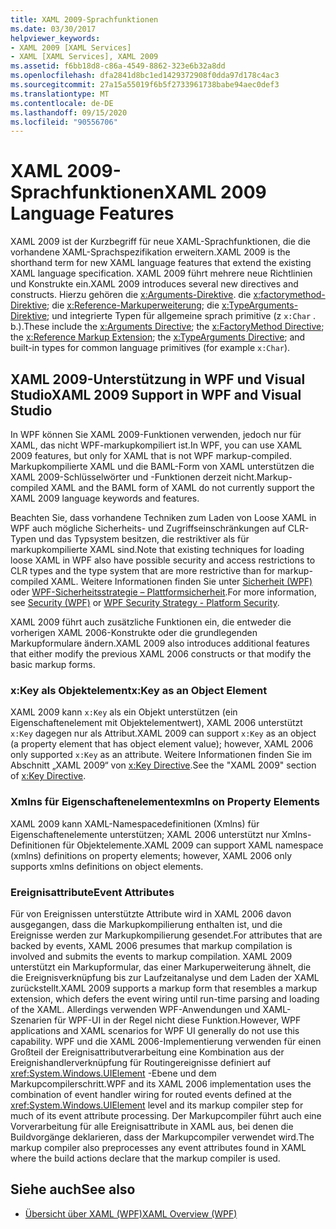 ```yaml
---
title: XAML 2009-Sprachfunktionen
ms.date: 03/30/2017
helpviewer_keywords:
- XAML 2009 [XAML Services]
- XAML [XAML Services], XAML 2009
ms.assetid: f6bb18d8-c86a-4549-8862-323e6b32a8dd
ms.openlocfilehash: dfa2841d8bc1ed1429372908f0dda97d178c4ac3
ms.sourcegitcommit: 27a15a55019f6b5f2733961738babe94aec0def3
ms.translationtype: MT
ms.contentlocale: de-DE
ms.lasthandoff: 09/15/2020
ms.locfileid: "90556706"
---
```

# <a name="xaml-2009-language-features"></a><span data-ttu-id="1f4b9-102">XAML 2009-Sprachfunktionen</span><span class="sxs-lookup"><span data-stu-id="1f4b9-102">XAML 2009 Language Features</span></span>
<span data-ttu-id="1f4b9-103">XAML 2009 ist der Kurzbegriff für neue XAML-Sprachfunktionen, die die vorhandene XAML-Sprachspezifikation erweitern.</span><span class="sxs-lookup"><span data-stu-id="1f4b9-103">XAML 2009 is the shorthand term for new XAML language features that extend the existing XAML language specification.</span></span> <span data-ttu-id="1f4b9-104">XAML 2009 führt mehrere neue Richtlinien und Konstrukte ein.</span><span class="sxs-lookup"><span data-stu-id="1f4b9-104">XAML 2009 introduces several new directives and constructs.</span></span> <span data-ttu-id="1f4b9-105">Hierzu gehören die [x:Arguments-Direktive](xarguments-directive.md). die [x:factorymethod-Direktive](xfactorymethod-directive.md); die [x:Reference-Markuperweiterung](xreference-markup-extension.md); die [x:TypeArguments-Direktive](xtypearguments-directive.md); und integrierte Typen für allgemeine sprach primitive (z `x:Char` . b.).</span><span class="sxs-lookup"><span data-stu-id="1f4b9-105">These include the [x:Arguments Directive](xarguments-directive.md); the [x:FactoryMethod Directive](xfactorymethod-directive.md); the [x:Reference Markup Extension](xreference-markup-extension.md); the [x:TypeArguments Directive](xtypearguments-directive.md); and built-in types for common language primitives (for example `x:Char`).</span></span>

## <a name="xaml-2009-support-in-wpf-and-visual-studio"></a><span data-ttu-id="1f4b9-106">XAML 2009-Unterstützung in WPF und Visual Studio</span><span class="sxs-lookup"><span data-stu-id="1f4b9-106">XAML 2009 Support in WPF and Visual Studio</span></span>

<span data-ttu-id="1f4b9-107">In WPF können Sie XAML 2009-Funktionen verwenden, jedoch nur für XAML, das nicht WPF-markupkompiliert ist.</span><span class="sxs-lookup"><span data-stu-id="1f4b9-107">In WPF, you can use XAML 2009 features, but only for XAML that is not WPF markup-compiled.</span></span> <span data-ttu-id="1f4b9-108">Markupkompilierte XAML und die BAML-Form von XAML unterstützen die XAML 2009-Schlüsselwörter und -Funktionen derzeit nicht.</span><span class="sxs-lookup"><span data-stu-id="1f4b9-108">Markup-compiled XAML and the BAML form of XAML do not currently support the XAML 2009 language keywords and features.</span></span>

<span data-ttu-id="1f4b9-109">Beachten Sie, dass vorhandene Techniken zum Laden von Loose XAML in WPF auch mögliche Sicherheits- und Zugriffseinschränkungen auf CLR-Typen und das Typsystem besitzen, die restriktiver als für markupkompilierte XAML sind.</span><span class="sxs-lookup"><span data-stu-id="1f4b9-109">Note that existing techniques for loading loose XAML in WPF also have possible security and access restrictions to CLR types and the type system that are more restrictive than for markup-compiled XAML.</span></span> <span data-ttu-id="1f4b9-110">Weitere Informationen finden Sie unter [Sicherheit (WPF)](/dotnet/desktop/wpf/security-wpf) oder [WPF-Sicherheitsstrategie – Plattformsicherheit](/dotnet/desktop/wpf/wpf-security-strategy-platform-security).</span><span class="sxs-lookup"><span data-stu-id="1f4b9-110">For more information, see [Security (WPF)](/dotnet/desktop/wpf/security-wpf) or [WPF Security Strategy - Platform Security](/dotnet/desktop/wpf/wpf-security-strategy-platform-security).</span></span>

<span data-ttu-id="1f4b9-111">XAML 2009 führt auch zusätzliche Funktionen ein, die entweder die vorherigen XAML 2006-Konstrukte oder die grundlegenden Markupformulare ändern.</span><span class="sxs-lookup"><span data-stu-id="1f4b9-111">XAML 2009 also introduces additional features that either modify the previous XAML 2006 constructs or that modify the basic markup forms.</span></span>

### <a name="xkey-as-an-object-element"></a><span data-ttu-id="1f4b9-112">x:Key als Objektelement</span><span class="sxs-lookup"><span data-stu-id="1f4b9-112">x:Key as an Object Element</span></span>

<span data-ttu-id="1f4b9-113">XAML 2009 kann `x:Key` als ein Objekt unterstützen (ein Eigenschaftenelement mit Objektelementwert), XAML 2006 unterstützt `x:Key` dagegen nur als Attribut.</span><span class="sxs-lookup"><span data-stu-id="1f4b9-113">XAML 2009 can support `x:Key` as an object (a property element that has object element value); however, XAML 2006 only supported `x:Key` as an attribute.</span></span> <span data-ttu-id="1f4b9-114">Weitere Informationen finden Sie im Abschnitt „XAML 2009“ von [x:Key Directive](xkey-directive.md).</span><span class="sxs-lookup"><span data-stu-id="1f4b9-114">See the "XAML 2009" section of [x:Key Directive](xkey-directive.md).</span></span>

### <a name="xmlns-on-property-elements"></a><span data-ttu-id="1f4b9-115">Xmlns für Eigenschaftenelemente</span><span class="sxs-lookup"><span data-stu-id="1f4b9-115">xmlns on Property Elements</span></span>

<span data-ttu-id="1f4b9-116">XAML 2009 kann XAML-Namespacedefinitionen (Xmlns) für Eigenschaftenelemente unterstützen; XAML 2006 unterstützt nur Xmlns-Definitionen für Objektelemente.</span><span class="sxs-lookup"><span data-stu-id="1f4b9-116">XAML 2009 can support XAML namespace (xmlns) definitions on property elements; however, XAML 2006 only supports xmlns definitions on object elements.</span></span>

### <a name="event-attributes"></a><span data-ttu-id="1f4b9-117">Ereignisattribute</span><span class="sxs-lookup"><span data-stu-id="1f4b9-117">Event Attributes</span></span>

<span data-ttu-id="1f4b9-118">Für von Ereignissen unterstützte Attribute wird in XAML 2006 davon ausgegangen, dass die Markupkompilierung enthalten ist, und die Ereignisse werden zur Markupkompilierung gesendet.</span><span class="sxs-lookup"><span data-stu-id="1f4b9-118">For attributes that are backed by events, XAML 2006 presumes that markup compilation is involved and submits the events to markup compilation.</span></span> <span data-ttu-id="1f4b9-119">XAML 2009 unterstützt ein Markupformular, das einer Markuperweiterung ähnelt, die die Ereignisverknüpfung bis zur Laufzeitanalyse und dem Laden der XAML zurückstellt.</span><span class="sxs-lookup"><span data-stu-id="1f4b9-119">XAML 2009 supports a markup form that resembles a markup extension, which defers the event wiring until run-time parsing and loading of the XAML.</span></span> <span data-ttu-id="1f4b9-120">Allerdings verwenden WPF-Anwendungen und XAML-Szenarien für WPF-UI in der Regel nicht diese Funktion.</span><span class="sxs-lookup"><span data-stu-id="1f4b9-120">However, WPF applications and XAML scenarios for WPF UI generally do not use this capability.</span></span> <span data-ttu-id="1f4b9-121">WPF und die XAML 2006-Implementierung verwenden für einen Großteil der Ereignisattributverarbeitung eine Kombination aus der Ereignishandlerverknüpfung für Routingereignisse definiert auf <xref:System.Windows.UIElement> -Ebene und dem Markupcompilerschritt.</span><span class="sxs-lookup"><span data-stu-id="1f4b9-121">WPF and its XAML 2006 implementation uses the combination of event handler wiring for routed events defined at the <xref:System.Windows.UIElement> level and its markup compiler step for much of its event attribute processing.</span></span> <span data-ttu-id="1f4b9-122">Der Markupcompiler führt auch eine Vorverarbeitung für alle Ereignisattribute in XAML aus, bei denen die Buildvorgänge deklarieren, dass der Markupcompiler verwendet wird.</span><span class="sxs-lookup"><span data-stu-id="1f4b9-122">The markup compiler also preprocesses any event attributes found in XAML where the build actions declare that the markup compiler is used.</span></span>

## <a name="see-also"></a><span data-ttu-id="1f4b9-123">Siehe auch</span><span class="sxs-lookup"><span data-stu-id="1f4b9-123">See also</span></span>

- [<span data-ttu-id="1f4b9-124">Übersicht über XAML (WPF)</span><span class="sxs-lookup"><span data-stu-id="1f4b9-124">XAML Overview (WPF)</span></span>](../fundamentals/xaml.md)
